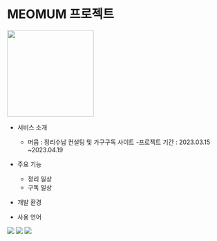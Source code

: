 # MEOMUM 프로젝트

<img src="https://user-images.githubusercontent.com/121777501/232710693-72592f34-3d98-425d-adf8-12236ebe688a.png" width="200" height="200"/>

- 서비스 소개
  - 머뭄 : 정리수납 컨설팅 및 가구구독 사이트
-프로젝트 기간 : 2023.03.15 ~2023.04.19
- 주요 기능
  - 정리 일상
  - 구독 일상
- 개발 환경



- 사용 언어
<img src="https://img.shields.io/badge/Java-61DAFB?style=flat&logo=React&logoColor=white"/>	
<img src="https://img.shields.io/badge/HTML5-E34F26?style=flat&logo=HTML5&logoColor=white" />
<img src="https://img.shields.io/badge/CSS3-1572B6?style=flat&logo=CSS3&logoColor=white" />
